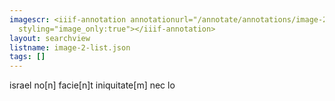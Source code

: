 ```yaml
---
imagescr: <iiif-annotation annotationurl="/annotate/annotations/image-2-019.json"
  styling="image_only:true"></iiif-annotation>
layout: searchview
listname: image-2-list.json
tags: []
---
```

israel no[n] facie[n]t iniquitate[m] nec lo